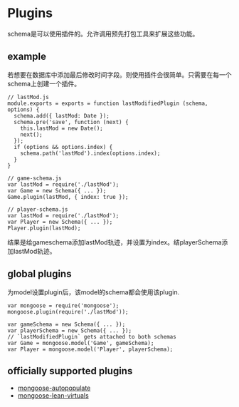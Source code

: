 # Plugins

schema是可以使用插件的。允许调用预先打包工具来扩展这些功能。

## example

若想要在数据库中添加最后修改时间字段。则使用插件会很简单。只需要在每一个schema上创建一个插件。

```
// lastMod.js
module.exports = exports = function lastModifiedPlugin (schema, options) {
  schema.add({ lastMod: Date });
  schema.pre('save', function (next) {
    this.lastMod = new Date();
    next();
  });
  if (options && options.index) {
    schema.path('lastMod').index(options.index);
  }
}

// game-schema.js
var lastMod = require('./lastMod');
var Game = new Schema({ ... });
Game.plugin(lastMod, { index: true });

// player-schema.js
var lastMod = require('./lastMod');
var Player = new Schema({ ... });
Player.plugin(lastMod);
```

结果是给gameschema添加lastMod轨迹，并设置为index。结playerSchema添加lastMod轨迹。

## global plugins

为model设置plugin后，该model的schema都会使用该plugin.

```
var mongoose = require('mongoose');
mongoose.plugin(require('./lastMod'));

var gameSchema = new Schema({ ... });
var playerSchema = new Schema({ ... });
// `lastModifiedPlugin` gets attached to both schemas
var Game = mongoose.model('Game', gameSchema);
var Player = mongoose.model('Player', playerSchema);
```



## officially supported plugins

- [mongoose-autopopulate](https://plugins.mongoosejs.io/plugins/autopopulate)
- [mongoose-lean-virtuals](https://plugins.mongoosejs.io/plugins/lean-virtuals)

